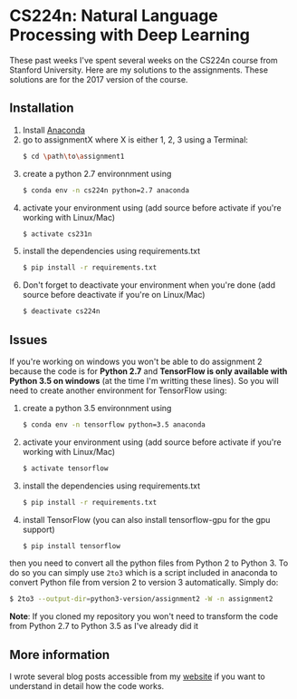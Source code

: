 # CS224n: Natural Language Processing with Deep Learning

These past weeks I've spent several weeks on the CS224n course from Stanford University. Here are my solutions
to the assignments. These solutions are for the 2017 version of the course.

## Installation
1. Install [Anaconda](https://www.continuum.io/downloads "Anaconda Official Website")
2. go to assignmentX where X is either 1, 2, 3 using a Terminal:
    ```sh
    $ cd \path\to\assignment1
    ```
3. create a python 2.7 environnment using
    ```sh
    $ conda env -n cs224n python=2.7 anaconda
    ```
4. activate your environment using (add source before activate if you're working with Linux/Mac)
    ```sh
    $ activate cs231n
    ```
5. install the dependencies using requirements.txt
    ```sh
    $ pip install -r requirements.txt
    ```
6. Don't forget to deactivate your environment when you're done (add source before deactivate if you're on Linux/Mac)
    ```sh
    $ deactivate cs224n
    ```

## Issues
If you're working on windows you won't be able to do assignment 2 because the code is for **Python 2.7** and **TensorFlow is only available with Python 3.5 on windows** (at the time I'm writting these lines). So you will
need to create another environment for TensorFlow using:

1. create a python 3.5 environnment using
    ```sh
    $ conda env -n tensorflow python=3.5 anaconda
    ```
2. activate your environment using (add source before activate if you're working with Linux/Mac)
    ```sh
    $ activate tensorflow
    ```
3. install the dependencies using requirements.txt
    ```sh
    $ pip install -r requirements.txt
    ```
5. install TensorFlow (you can also install tensorflow-gpu for the gpu support)
    ```sh
    $ pip install tensorflow
    ```

then you need to convert all the python files from Python 2 to Python 3. To do so you can simply use `2to3`
which is a script included in anaconda to convert Python file from version 2 to version 3 automatically. Simply do:

```sh
$ 2to3 --output-dir=python3-version/assignment2 -W -n assignment2
```

**Note**: If you cloned my repository you won't need to transform the code from Python 2.7 to Python 3.5 as I've
already did it

## More information
I wrote several blog posts accessible from my [website](https://twice22.github.io/ "Twice22's website")
if you want to understand in detail how the code works.
